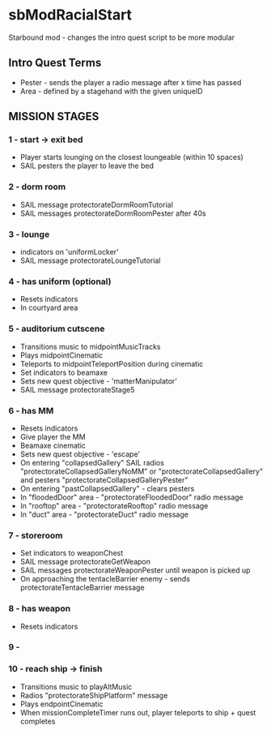 # sbModRacialStart
Starbound mod - changes the intro quest script to be more modular

## Intro Quest Terms
 * Pester - sends the player a radio message after x time has passed
 * Area - defined by a stagehand with the given uniqueID

## MISSION STAGES

### 1 - start -> exit bed
 * Player starts lounging on the closest loungeable (within 10 spaces)
 * SAIL pesters the player to leave the bed

### 2 - dorm room
 * SAIL message protectorateDormRoomTutorial
 * SAIL messages protectorateDormRoomPester after 40s

### 3 - lounge
 * indicators on 'uniformLocker'
 * SAIL message protectorateLoungeTutorial

### 4 - has uniform (optional)
 * Resets indicators
 * In courtyard area

### 5 - auditorium cutscene
 * Transitions music to midpointMusicTracks
 * Plays midpointCinematic
 * Teleports to midpointTeleportPosition during cinematic
 * Set indicators to beamaxe
 * Sets new quest objective - 'matterManipulator'
 * SAIL message protectorateStage5

### 6 - has MM
 * Resets indicators
 * Give player the MM
 * Beamaxe cinematic
 * Sets new quest objective - 'escape'
 * On entering "collapsedGallery" SAIL radios "protectorateCollapsedGalleryNoMM" or "protectorateCollapsedGallery" and pesters "protectorateCollapsedGalleryPester"
 * On entering "pastCollapsedGallery"  - clears pesters
 * In "floodedDoor" area - "protectorateFloodedDoor" radio message
 * In "rooftop" area - "protectorateRooftop" radio message
 * In "duct" area - "protectorateDuct" radio message

### 7 - storeroom
 * Set indicators to weaponChest
 * SAIL message protectorateGetWeapon
 * SAIL messages protectorateWeaponPester until weapon is picked up
 * On approaching the tentacleBarrier enemy - sends protectorateTentacleBarrier message

### 8 - has weapon
 * Resets indicators

### 9 -

### 10 - reach ship -> finish
 * Transitions music to playAltMusic
 * Radios "protectorateShipPlatform" message
 * Plays endpointCinematic
 * When missionCompleteTimer runs out, player teleports to ship + quest completes
